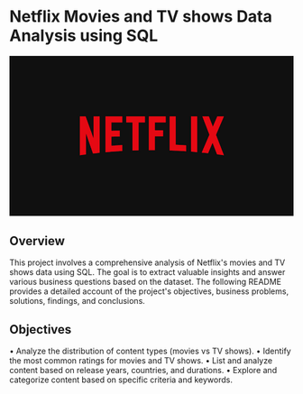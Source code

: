 # Netflix Movies and TV shows Data Analysis using SQL

![Netflix Logo](https://github.com/2004289/netflix_sql_project/blob/main/BrandAssets_Logos_01-Wordmark.jpg)

## Overview
This project involves a comprehensive analysis of Netflix's movies and TV shows data using SQL. The goal is to extract valuable insights and answer various business questions based on the dataset. The following README provides a detailed account of the project's objectives, business problems, solutions, findings, and conclusions.

## Objectives

•	Analyze the distribution of content types (movies vs TV shows).
•	Identify the most common ratings for movies and TV shows.
•	List and analyze content based on release years, countries, and durations.
•	Explore and categorize content based on specific criteria and keywords.

